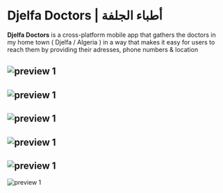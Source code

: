 # Djelfa Doctors | أطباء الجلفة
**Djelfa Doctors** is a cross-platform mobile app that 
gathers the doctors in my home town ( Djelfa / Algeria )
in a way that makes it easy for users to reach them by providing their adresses, phone numbers & location

![preview 1](https://github.com/Astromium/Djelfa-Doctors-Mobile/blob/master/preview/pic1.jpg)
---
![preview 1](https://github.com/Astromium/Djelfa-Doctors-Mobile/blob/master/preview/pic2.jpg)
---
![preview 1](https://github.com/Astromium/Djelfa-Doctors-Mobile/blob/master/preview/pic3.jpg)
---
![preview 1](https://github.com/Astromium/Djelfa-Doctors-Mobile/blob/master/preview/pic4.jpg)
---
![preview 1](https://github.com/Astromium/Djelfa-Doctors-Mobile/blob/master/preview/pic5.jpg)
---
![preview 1](https://github.com/Astromium/Djelfa-Doctors-Mobile/blob/master/preview/pic6.jpg)     

